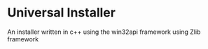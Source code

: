 # Universal Installer
An installer written in c++ using the win32api framework using Zlib framework
